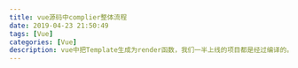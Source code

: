 ```yaml
---
title: vue源码中complier整体流程
date: 2019-04-23 21:50:49
tags: [Vue]
categories: [Vue]
description: vue中把Template生成为render函数，我们一半上线的项目都是经过编译的。
---
```

